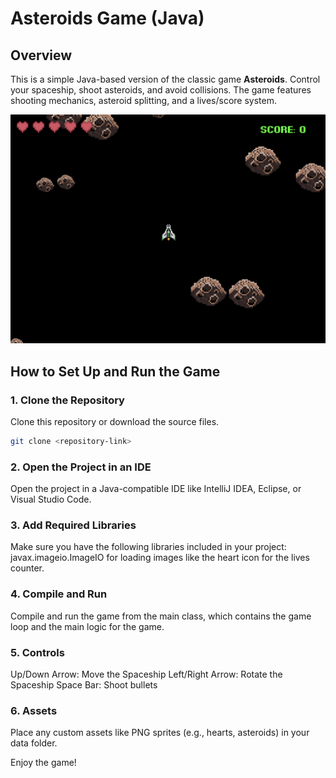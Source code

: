# Asteroids Game (Java)

## Overview
This is a simple Java-based version of the classic game **Asteroids**. Control your spaceship, shoot asteroids, and avoid collisions. The game features shooting mechanics, asteroid splitting, and a lives/score system.

![image](data/images/asteroids.png)

## How to Set Up and Run the Game

### 1. Clone the Repository
Clone this repository or download the source files.

```bash
git clone <repository-link>
```
### 2. Open the Project in an IDE
Open the project in a Java-compatible IDE like IntelliJ IDEA, Eclipse, or Visual Studio Code.

### 3. Add Required Libraries
Make sure you have the following libraries included in your project:
javax.imageio.ImageIO for loading images like the heart icon for the lives counter.

### 4. Compile and Run
Compile and run the game from the main class, which contains the game loop and the main logic for the game.

### 5. Controls
Up/Down Arrow: Move the Spaceship
Left/Right Arrow: Rotate the Spaceship
Space Bar: Shoot bullets

### 6. Assets
Place any custom assets like PNG sprites (e.g., hearts, asteroids) in your data folder.

Enjoy the game!
